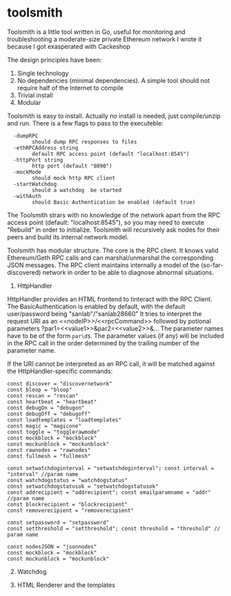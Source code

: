 # toolsmith
Toolsmith is a little tool written in Go, useful for monitoring and troubleshooting a moderate-size private Ethereum network
I wrote it because I got exasperated with Cackeshop

The design principles have been:
1) Single technology
2) No dependencies (minimal dependencies). A simple tool should not require half of the Internet to compile
3) Trivial install
4) Modular

Toolsmith is easy to install. Actually no install is needed, just compile/unzip and run.
There is a few flags to pass to the executeble:
```
  -dumpRPC
    	should dump RPC responses to files
  -ethRPCAddress string
    	default RPC access point (default "localhost:8545")
  -httpPort string
    	http port (default "8090")
  -mockMode
    	should mock http RPC client
  -startWatchdog
    	should a watchdog  be started
  -withAuth
    	should Basic Authentication be enabled (default true)
   ```  
   The Toolsmith strars with no knowledge of the network apart from the RPC access point (default: "localhost:8545"), so you may need to execute "Rebuild" in order to initialize. Toolsmith will recursively ask nodes for their peers and build its internal network model.
   
   Toolsmith has modular structure. The core is the RPC client. It knows valid Ethereum/Geth RPC calls and can marshal/unmarshal the corresponding JSON messages. The RPC client maintains internally a model of the (so-far-discovered) network in order to be able to diagnose abnormal situations.
   
 1) HttpHandler
 
   HttpHandler provides an HTML frontend to tinteract with the RPC Client.
   The BasicAuthentication is enabled by default, with the default user/password being "sanlab"/"sanlab28660"
   It tries to interpret the request URI as an \<\<nodeIP\>\>/\<\<rpcCommand\>\> followed by potional parameters ?par1=\<\<value1\>\>&par2=\<\<value2\>\>&... The parameter names have to be of the form `par\d$`. The parameter values (if any) will be included in the RPC call in the order determined by the trailing number of the parameter name.
  
If the URI cannot be interpreted as an RPC call, it will be matched against the HttpHandler-specific commands:
```
const discover = "discovernetwork"
const bloop = "bloop"
const rescan = "rescan"
const heartbeat = "heartbeat"
const debugOn = "debugon"
const debugOff = "debugoff"
const loadtemplates = "loadtemplates"
const magic = "magicone"
const toggle = "togglerawmode"
const mockblock = "mockblock"
const mockunblock = "mockunblock"
const rawnodes = "rawnodes"
const fullmesh = "fullmesh"

const setwatchdoginterval = "setwatchdoginterval"; const interval = "interval" //param name
const watchdogstatus = "watchdogstatus"
const setwatchdogstatusok = "setwatchdogstatusok"
const addrecipient = "addrecipient"; const emailparamname = "addr" //param name
const blockrecipient = "blockrecipient"
const removerecipient = "removerecipient"

const setpassword = "setpassword"
const setthreshold = "setthreshold"; const threshold = "threshold" // param name

const nodesJSON = "jsonnodes"
const mockblock = "mockblock"
const mockunblock = "mockunblock"
```

2) Watchdog
   
3) HTML Renderer and the templates
   
   

